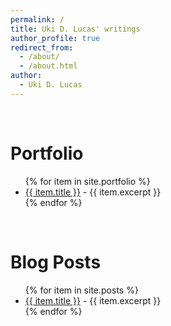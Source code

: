 ```yaml
---
permalink: /
title: Uki D. Lucas' writings
author_profile: true
redirect_from:
  - /about/
  - /about.html
author:
  - Uki D. Lucas
---
```

<br/>

<h1>Portfolio</h1>
<ul>
  {% for item in site.portfolio %}
    <li>
      <a href="{{ item.url }}">{{ item.title }}</a> - {{ item.excerpt }}
    </li>
  {% endfor %}
</ul>

<br/>

<h1>Blog Posts</h1>
<ul>
  {% for item in site.posts %}
    <li>
      <a href="{{ item.url }}">{{ item.title }}</a> - {{ item.excerpt }}
    </li>
  {% endfor %}
</ul>
 